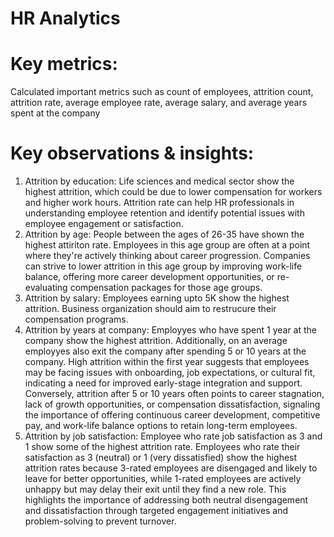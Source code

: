 # HR Analytics

# Key metrics:

Calculated important metrics such as count of employees, attrition count, attrition rate, average employee rate, average salary, and average years spent at the company 

# Key observations & insights:

1. Attrition by education: Life sciences and medical sector show the highest attrition, which could be due to lower compensation for workers and higher work hours. Attrition rate can help HR professionals in understanding employee retention and identify potential issues with employee engagement or satisfaction.
2. Attrition by age: People between the ages of 26-35 have shown the highest attiriton rate. Employees in this age group are often at a point where they're actively thinking about career progression. Companies can strive to lower attrition in this age group by improving work-life balance, offering more career development opportunities, or re-evaluating compensation packages for those age groups.
3. Attrition by salary: Employees earning upto 5K show the highest attrition. Business organization should aim to restrucure their compensation programs.
4. Attrition by years at company: Employyes who have spent 1 year at the company show the highest attrition. Additionally, on an average employyes also exit the company after spending 5 or 10 years at the company. High attrition within the first year suggests that employees may be facing issues with onboarding, job expectations, or cultural fit, indicating a need for improved early-stage integration and support. Conversely, attrition after 5 or 10 years often points to career stagnation, lack of growth opportunities, or compensation dissatisfaction, signaling the importance of offering continuous career development, competitive pay, and work-life balance options to retain long-term employees.
5. Attrition by job satisfaction: Employee who rate job satisfaction as 3 and 1 show some of the highest attrition rate. Employees who rate their satisfaction as 3 (neutral) or 1 (very dissatisfied) show the highest attrition rates because 3-rated employees are disengaged and likely to leave for better opportunities, while 1-rated employees are actively unhappy but may delay their exit until they find a new role. This highlights the importance of addressing both neutral disengagement and dissatisfaction through targeted engagement initiatives and problem-solving to prevent turnover.




